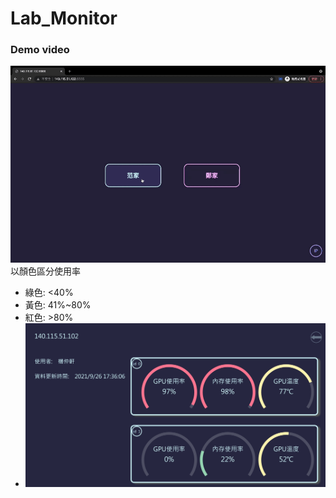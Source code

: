 # Lab_Monitor
### Demo video
![image](https://github.com/ych861031/Lab_Monitor/blob/main/Lab_Monitor.gif)
以顏色區分使用率  
* 綠色: <40%  
* 黃色: 41%~80%  
* 紅色: >80%  
* ![image](https://github.com/ych861031/Lab_Monitor/blob/main/demoIMG.jpg)
